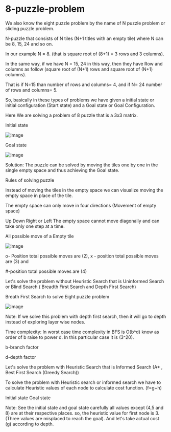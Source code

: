 # 8-puzzle-problem

We also know the eight puzzle problem by the name of N puzzle problem or sliding puzzle problem.

N-puzzle that consists of N tiles (N+1 titles with an empty tile) where N can be 8, 15, 24 and so on.

In our example N = 8. (that is square root of  (8+1) = 3 rows and 3 columns).

In the same way, if we have N = 15, 24 in this way, then they have Row and columns as follow (square root of (N+1) rows  and square root of (N+1) columns).

That is if N=15 than number of rows and columns= 4, and if N= 24 number of rows and columns= 5.

So, basically in these types of problems we have given a initial state or initial configuration (Start state) and a Goal state or Goal Configuration.

Here We are solving a problem of 8 puzzle that is a 3x3 matrix.

Initial state                                                                      

![image](https://user-images.githubusercontent.com/81702392/153543898-e8f419fc-a6f6-4da5-8596-7a5e3a456c2b.png)
                                                               
Goal state

![image](https://user-images.githubusercontent.com/81702392/153543959-ae0fbeae-0b0c-4b51-827c-6fd4a66834e6.png)

Solution:
The puzzle can be solved by moving the tiles one by one in the single empty space and thus achieving the Goal state.

Rules of solving puzzle

Instead of moving the tiles in the empty space we can visualize moving the empty space in place of the tile.

The empty space can only move in four directions (Movement of empty space)

Up 
Down 
Right or
Left
The empty space cannot move diagonally and can take only one step at a time.


All possible move of a Empty tile

![image](https://user-images.githubusercontent.com/81702392/153543985-21bdfc6e-16b8-4162-8820-144d0638863d.png)

o- Position total possible moves are (2), x - position total possible moves are (3) and 

#-position total possible moves are (4)

Let's solve the problem without Heuristic Search that is Uninformed Search or Blind Search ( Breadth First Search and Depth First Search)

Breath First Search to solve Eight puzzle problem

![image](https://user-images.githubusercontent.com/81702392/153544010-70f6acf3-0151-454f-a6f4-995abc1e6ef2.png)

Note: If we solve this problem with depth first search, then it will go to depth instead of exploring layer wise nodes.

Time complexity: In worst case time complexity in BFS is O(b^d) know as order of b raise to power d.  In this particular case it is (3^20). 

b-branch factor

d-depth factor

Let's solve the problem with Heuristic Search that is Informed Search (A* , Best First Search (Greedy Search))

To solve the problem with Heuristic search or informed search we have to calculate Heuristic values of each node to calculate cost function. (f=g+h)

Initial state                                                                      Goal state

                                                               

Note: See the initial state and goal state carefully all values except (4,5 and 8) are at their respective places. so, the heuristic value for first node is 3.(Three values are misplaced to reach the goal). And let's take actual cost (g) according to depth.

